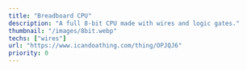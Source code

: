```yaml
---
title: "Breadboard CPU"
description: "A full 8-bit CPU made with wires and logic gates."
thumbnail: "/images/8bit.webp"
techs: ["wires"]
url: "https://www.icandoathing.com/thing/OPJQJ6"
priority: 0
---
```

